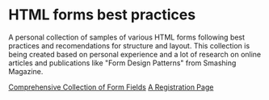 # HTML forms best practices
A personal collection of samples of various HTML forms following best practices and recomendations for structure and layout.
This collection is being created based on personal experience and a lot of research on online articles and publications like "Form Design Patterns" from Smashing Magazine.

[Comprehensive Collection of Form Fields](forms)
[A Registration Page](registration)
